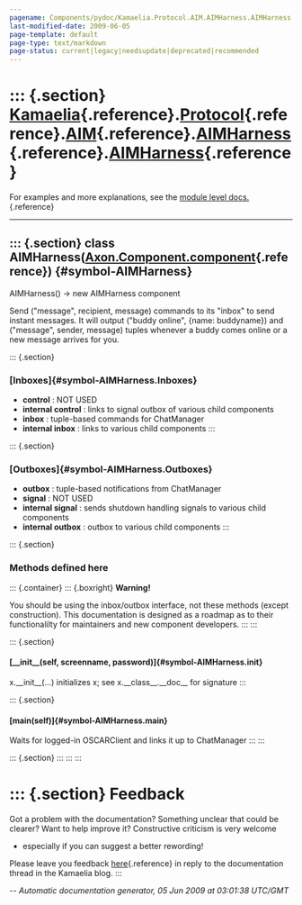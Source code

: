 ```yaml
---
pagename: Components/pydoc/Kamaelia.Protocol.AIM.AIMHarness.AIMHarness
last-modified-date: 2009-06-05
page-template: default
page-type: text/markdown
page-status: current|legacy|needsupdate|deprecated|recommended
---
```

::: {.section}
[Kamaelia](/Components/pydoc/Kamaelia.html){.reference}.[Protocol](/Components/pydoc/Kamaelia.Protocol.html){.reference}.[AIM](/Components/pydoc/Kamaelia.Protocol.AIM.html){.reference}.[AIMHarness](/Components/pydoc/Kamaelia.Protocol.AIM.AIMHarness.html){.reference}.[AIMHarness](/Components/pydoc/Kamaelia.Protocol.AIM.AIMHarness.AIMHarness.html){.reference}
=======================================================================================================================================================================================================================================================================================================================================================================

For examples and more explanations, see the [module level
docs.](/Components/pydoc/Kamaelia.Protocol.AIM.AIMHarness.html){.reference}

------------------------------------------------------------------------

::: {.section}
class AIMHarness([Axon.Component.component](/Docs/Axon/Axon.Component.component.html){.reference}) {#symbol-AIMHarness}
--------------------------------------------------------------------------------------------------

AIMHarness() -\> new AIMHarness component

Send (\"message\", recipient, message) commands to its \"inbox\" to send
instant messages. It will output (\"buddy online\", {name: buddyname})
and (\"message\", sender, message) tuples whenever a buddy comes online
or a new message arrives for you.

::: {.section}
### [Inboxes]{#symbol-AIMHarness.Inboxes}

-   **control** : NOT USED
-   **internal control** : links to signal outbox of various child
    components
-   **inbox** : tuple-based commands for ChatManager
-   **internal inbox** : links to various child components
:::

::: {.section}
### [Outboxes]{#symbol-AIMHarness.Outboxes}

-   **outbox** : tuple-based notifications from ChatManager
-   **signal** : NOT USED
-   **internal signal** : sends shutdown handling signals to various
    child components
-   **internal outbox** : outbox to various child components
:::

::: {.section}
### Methods defined here

::: {.container}
::: {.boxright}
**Warning!**

You should be using the inbox/outbox interface, not these methods
(except construction). This documentation is designed as a roadmap as to
their functionalilty for maintainers and new component developers.
:::
:::

::: {.section}
#### [\_\_init\_\_(self, screenname, password)]{#symbol-AIMHarness.__init__}

x.\_\_init\_\_(\...) initializes x; see x.\_\_class\_\_.\_\_doc\_\_ for
signature
:::

::: {.section}
#### [main(self)]{#symbol-AIMHarness.main}

Waits for logged-in OSCARClient and links it up to ChatManager
:::
:::

::: {.section}
:::
:::
:::

::: {.section}
Feedback
========

Got a problem with the documentation? Something unclear that could be
clearer? Want to help improve it? Constructive criticism is very welcome
- especially if you can suggest a better rewording!

Please leave you feedback
[here](../../../cgi-bin/blog/blog.cgi?rm=viewpost&nodeid=1142023701){.reference}
in reply to the documentation thread in the Kamaelia blog.
:::

*\-- Automatic documentation generator, 05 Jun 2009 at 03:01:38 UTC/GMT*
